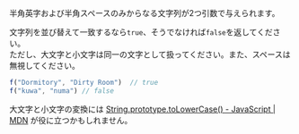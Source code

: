 半角英字および半角スペースのみからなる文字列が2つ引数で与えられます。

文字列を並び替えて一致するなら`true`、そうでなければ`false`を返してください。  
ただし、大文字と小文字は同一の文字として扱ってください。また、スペースは無視してください。

```js
f("Dormitory", "Dirty Room")  // true
f("kuwa", "numa") // false
```

大文字と小文字の変換には
[String.prototype.toLowerCase() - JavaScript | MDN](https://developer.mozilla.org/ja/docs/Web/JavaScript/Reference/Global_Objects/String/toLowerCase)
が役に立つかもしれません。